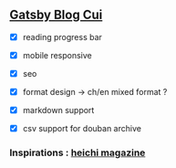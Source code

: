 ## [Gatsby Blog Cui](https://cui-blog.netlify.app/)

- [x] reading progress bar
- [x] mobile responsive
- [x] seo 
- [x] format design -> ch/en mixed format ?
- [x] markdown support
- [x] csv support for douban archive




### Inspirations : [heichi magazine](http://www.heichimagazine.org/en/about/5/heichi-magazine) 



